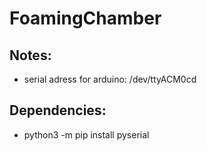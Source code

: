 # FoamingChamber
 
## Notes: 
- serial adress for arduino: /dev/ttyACM0cd

## Dependencies:
- python3 -m pip install pyserial

